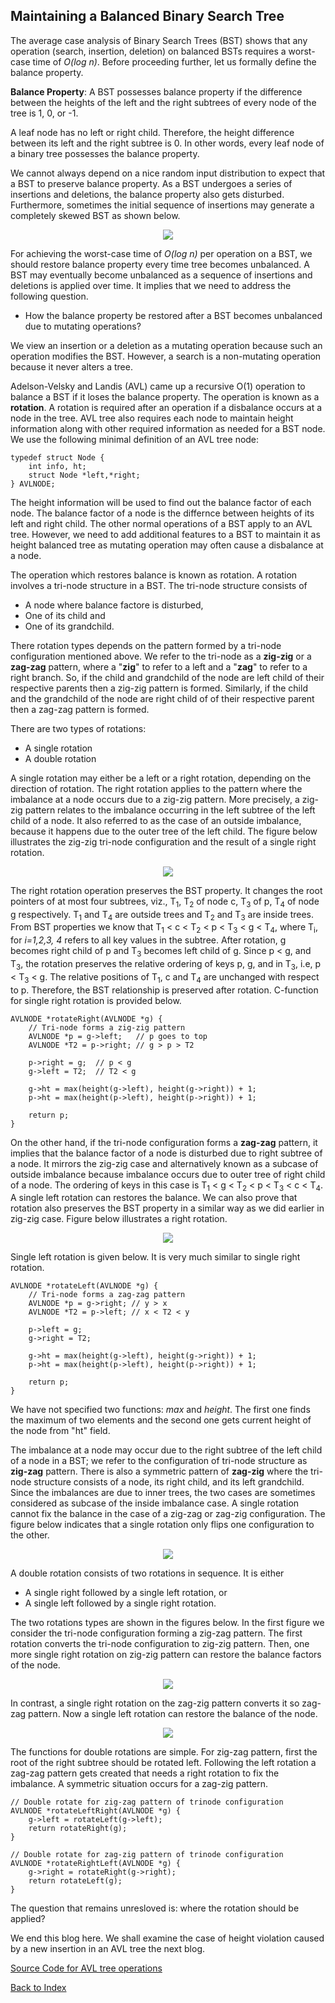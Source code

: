 ## Maintaining a Balanced Binary Search Tree

The average case analysis of Binary Search Trees (BST) shows that any operation (search, insertion, deletion)  on balanced BSTs requires a worst-case 
time of <i>O(log n)</i>. Before proceeding further, let us formally define the balance property. 

<strong>Balance Property</strong>: A BST possesses balance property if the difference between the heights of the left and the right subtrees of every node 
of the tree is 1, 0, or -1. 

A leaf node has no left or right child. Therefore, the height difference between its left and the right subtree is 0. In other words, every leaf node
of a binary tree possesses the balance property.

We cannot always depend on a nice random input distribution to expect that a BST to preserve balance property. As a BST undergoes a series of 
insertions and deletions, the balance property also gets disturbed. Furthermore, sometimes the initial sequence of insertions may generate a 
completely skewed BST as shown below.
<p align="center">
    <img src="../images/skewedBST.jpg">
    </p>
For achieving the worst-case time of <i>O(log n)</i> per operation on a BST, we should restore balance property every time tree becomes unbalanced. A BST 
may eventually become unbalanced as a sequence of insertions and deletions is applied over time. It implies that we need to address the following question. 

- How the balance property be restored after a BST becomes unbalanced due to mutating operations? 

We view an insertion or a deletion as a mutating operation because such an operation modifies the BST. However, a search is a non-mutating 
operation because it never alters a tree. 

Adelson-Velsky and Landis (AVL) came up a recursive O(1) operation to balance a BST if it loses the balance property. The operation is known as a
<b>rotation</b>. A rotation is required after an operation if a disbalance occurs at a node in the tree. AVL tree also requires each node to maintain 
height information along with other required information as needed for a BST node. We use the following minimal definition of an AVL tree node:
```
typedef struct Node {
    int info, ht;
    struct Node *left,*right;
} AVLNODE;
```

The height information will be used to find out the balance factor of each node. The balance factor of a node is the differnce between heights of its left 
and right child. The other normal operations of a BST apply to an AVL tree. However, we need to add additional features to a BST to 
maintain it as height balanced tree as mutating operation may often cause a disbalance at a node. 

The operation which restores balance is known as rotation. A rotation involves a tri-node structure in a BST. The tri-node structure consists of 
- A node where balance factore is disturbed,
- One of its child and
- One of its grandchild.

There rotation types depends on the pattern formed by a tri-node configuration mentioned above. We refer to the tri-node as a <b>zig-zig</b> 
or a <b>zag-zag</b> pattern, where a "<b>zig</b>" to refer to a left and a "<b>zag</b>" to refer to a right branch. So, if the child and grandchild of
the node are left child of their respective parents then a zig-zig pattern is formed. Similarly, if the child and the grandchild of the node are right child of
of their respective parent then a zag-zag pattern is formed.

There are two types of rotations:
- A single rotation
- A double rotation

A single rotation may either be a left or a right rotation, depending on the direction of rotation. The right rotation applies to the pattern where the 
imbalance at a node occurs due to a zig-zig pattern. More precisely, a zig-zig pattern relates to the imbalance occurring in the left subtree of the left
child of a node. It also referred to as the case of an outside imbalance, because it happens due to the outer tree of the left child. The figure below 
illustrates the zig-zig tri-node configuration and the result of a single right rotation.
<p align="center">
<img src="../images/avlSingleRight.jpg">
</p>
The right rotation operation preserves the BST property. It changes the root pointers of at most four subtrees, viz., T<sub>1</sub>, T<sub>2</sub> 
of node c, T<sub>3</sub> of p, T<sub>4</sub> of node g respectively. T<sub>1</sub> and T<sub>4</sub> are outside trees and T<sub>2</sub> and T<sub>3</sub>
are inside trees. From BST properties we know that T<sub>1</sub> < c < T<sub>2</sub> < p < T<sub>3</sub> < g < T<sub>4</sub>, where T<sub>i</sub>, for 
<i>i=1,2,3, 4</i> refers to all key values in the subtree. After rotation, g becomes right child of p and T<sub>3</sub> becomes left child of g.
Since p < g, and T<sub>3</sub>, the rotation preserves the relative ordering of keys p, g, and in T<sub>3</sub>, i.e, p < T<sub>3</sub> < g. The 
relative positions of T<sub>1</sub>, c and T<sub>4</sub> are unchanged with respect to p. Therefore, the BST relationship is preserved after rotation. 
C-function for single right rotation is provided below.

```
AVLNODE *rotateRight(AVLNODE *g) {
    // Tri-node forms a zig-zig pattern 
    AVLNODE *p = g->left;   // p goes to top 
    AVLNODE *T2 = p->right; // g > p > T2 

    p->right = g;  // p < g 
    g->left = T2;  // T2 < g 

    g->ht = max(height(g->left), height(g->right)) + 1; 
    p->ht = max(height(p->left), height(p->right)) + 1;

    return p;
}
```

On the other hand, if the tri-node configuration forms a <b>zag-zag</b> pattern, it implies that the balance factor of a node is disturbed due to right subtree
of a node. It mirrors the zig-zig case and alternatively known as a subcase of outside imbalance because imbalance occurs due to outer tree of right
child of a node. The ordering of keys in this case is T<sub>1</sub> < g < T<sub>2</sub> < p < T<sub>3</sub> < c < T<sub>4</sub>.
A single left rotation can restores the balance. We can also prove that rotation also preserves the BST property in a similar way as we did
earlier in zig-zig case. Figure below illustrates a right rotation.
<p align="center">
<img src="../images/avlSingleLeft.jpg">
</p>

Single left rotation is given below. It is very much similar to single right rotation.

```
AVLNODE *rotateLeft(AVLNODE *g) {
    // Tri-node forms a zag-zag pattern 
    AVLNODE *p = g->right; // y > x
    AVLNODE *T2 = p->left; // x < T2 < y  

    p->left = g;
    g->right = T2; 

    g->ht = max(height(g->left), height(g->right)) + 1;
    p->ht = max(height(p->left), height(p->right)) + 1;

    return p;
}
```
We have not specified two functions: <i>max</i> and <i>height</i>. The first one finds the maximum of two elements and the second one gets current height
of the node from "ht" field.

The imbalance at a node may occur due to the right subtree of the left child of a node in a BST; we refer to the configuration of tri-node structure as 
<b>zig-zag</b> pattern. There is also a symmetric pattern of <b>zag-zig</b> where the tri-node structure consists of a node, its right child, and its left 
grandchild. Since the imbalances are due to inner trees, the two cases are sometimes considered as subcase of the inside imbalance case. A single 
rotation cannot fix the balance in the case of a zig-zag or zag-zig configuration. The figure below indicates that a single rotation only flips one 
configuration to the other.
<p align="center">
    <img src="../images/needForDR.jpg">
</p>

A double rotation consists of two rotations in sequence. It is either 
- A single right followed by a single left rotation, or
- A single left followed by a single right rotation.

The two rotations types are shown in the figures below. In the first figure we consider the tri-node configuration forming a zig-zag pattern. The first 
rotation converts the tri-node configuration to zig-zig pattern. Then, one more single right rotation on zig-zig pattern can restore the balance factors of 
the node. 
<p align="center">
<img src="../images/avlDoubleLR.jpg">
</p>

In contrast, a single right rotation on the zag-zig pattern converts it so zag-zag pattern. Now a single left rotation can restore the balance of the 
node. 
<p align="center">
<img src="../images/avlDoubleRL.jpg">
</p>

The functions for double rotations are simple. For zig-zag pattern, first the root of the right subtree should be rotated left. Following the left rotation a
zag-zag pattern gets created that needs a right rotation to fix the imbalance. A symmetric situation occurs for a zag-zig pattern.

```
// Double rotate for zig-zag pattern of trinode configuration
AVLNODE *rotateLeftRight(AVLNODE *g) {
    g->left = rotateLeft(g->left);
    return rotateRight(g);
}

// Double rotate for zag-zig pattern of trinode configuration
AVLNODE *rotateRightLeft(AVLNODE *g) {
    g->right = rotateRight(g->right);
    return rotateLeft(g);
}
```
The question that remains unresloved is: where the rotation should be applied? 

We end this blog here.  We shall examine the case of height violation caused by a new insertion in an AVL tree the next blog.

[Source Code for AVL tree operations](../CODES/AVLtree/index.md)

[Back to Index](../index.md)


